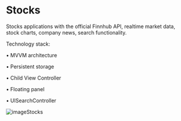 # Stocks
Stocks applications with the official Finnhub API, realtime market data, stock charts, company news, search functionality.

Technology stack:

• MVVM architecture

• Persistent storage 

• Child View Controller

• Floating panel

• UISearchController

![imageStocks](https://github.com/Harnashevich/Stocks/assets/84876109/ffbbe111-0719-4934-be85-019d1b1a53f7)
